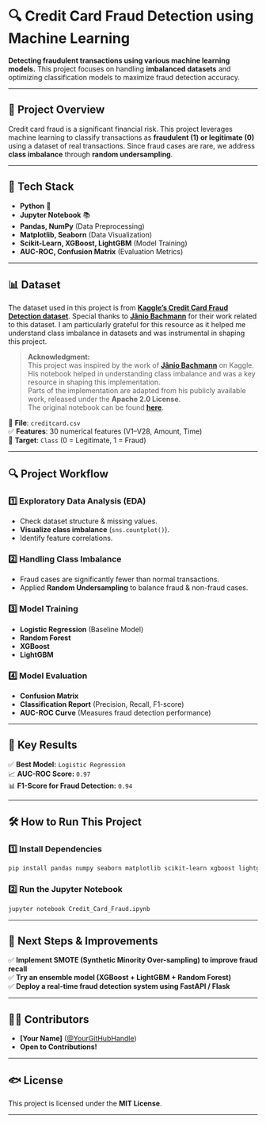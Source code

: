 # **🔍 Credit Card Fraud Detection using Machine Learning**
**Detecting fraudulent transactions using various machine learning models.** This project focuses on handling **imbalanced datasets** and optimizing classification models to maximize fraud detection accuracy.

---

## 📌 **Project Overview**
Credit card fraud is a significant financial risk. This project leverages machine learning to classify transactions as **fraudulent (1) or legitimate (0)** using a dataset of real transactions. Since fraud cases are rare, we address **class imbalance** through **random undersampling**.

---

## 🏰 **Tech Stack**
- **Python** 🐍
- **Jupyter Notebook** 📚
- **Pandas, NumPy** (Data Preprocessing)
- **Matplotlib, Seaborn** (Data Visualization)
- **Scikit-Learn, XGBoost, LightGBM** (Model Training)
- **AUC-ROC, Confusion Matrix** (Evaluation Metrics)

---

## 📊 **Dataset**
The dataset used in this project is from **[Kaggle’s Credit Card Fraud Detection dataset](https://www.kaggle.com/mlg-ulb/creditcardfraud)**. Special thanks to **[Jânio Bachmann](https://www.kaggle.com/janiobachmann)** for their work related to this dataset. I am particularly grateful for this resource as it helped me understand class imbalance in datasets and was instrumental in shaping this project.

> **Acknowledgment:**  
> This project was inspired by the work of **[Jânio Bachmann](https://www.kaggle.com/janiobachmann)** on Kaggle. His notebook helped in understanding class imbalance and was a key resource in shaping this implementation.  
> Parts of the implementation are adapted from his publicly available work, released under the **Apache 2.0 License**.  
> The original notebook can be found **[here](https://www.kaggle.com/janiobachmann)**.

📁 **File**: `creditcard.csv`  
✅ **Features**: 30 numerical features (V1–V28, Amount, Time)  
🎯 **Target**: `Class` (0 = Legitimate, 1 = Fraud)

---

## 🔍 **Project Workflow**
### **1️⃣ Exploratory Data Analysis (EDA)**
- Check dataset structure & missing values.
- **Visualize class imbalance** (`sns.countplot()`).
- Identify feature correlations.

### **2️⃣ Handling Class Imbalance**
- Fraud cases are significantly fewer than normal transactions.
- Applied **Random Undersampling** to balance fraud & non-fraud cases.

### **3️⃣ Model Training**
- **Logistic Regression** (Baseline Model)
- **Random Forest**
- **XGBoost**
- **LightGBM**

### **4️⃣ Model Evaluation**
- **Confusion Matrix**
- **Classification Report** (Precision, Recall, F1-score)
- **AUC-ROC Curve** (Measures fraud detection performance)

---

## 🎯 **Key Results**
✅ **Best Model:** `Logistic Regression`  
📈 **AUC-ROC Score:** `0.97`  
📊 **F1-Score for Fraud Detection:** `0.94`  

---

## 🛠 **How to Run This Project**
### **1️⃣ Install Dependencies**
```bash
pip install pandas numpy seaborn matplotlib scikit-learn xgboost lightgbm
```
### **2️⃣ Run the Jupyter Notebook**
```bash
jupyter notebook Credit_Card_Fraud.ipynb
```

---

## 📌 **Next Steps & Improvements**
✅ **Implement SMOTE (Synthetic Minority Over-sampling) to improve fraud recall**  
✅ **Try an ensemble model (XGBoost + LightGBM + Random Forest)**  
✅ **Deploy a real-time fraud detection system using FastAPI / Flask**  

---

## 👨‍💻 **Contributors**
- **[Your Name]** ([@YourGitHubHandle](https://github.com/YourGitHubHandle))
- **Open to Contributions!**

---

## 🐟 **License**
This project is licensed under the **MIT License**.

---

